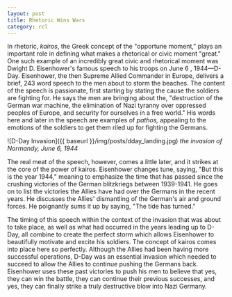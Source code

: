 ```yaml
---
layout: post
title: Rhetoric Wins Wars
category: rcl
---
```


In rhetoric, *kairos*, the Greek concept of the "opportune moment," plays an important role in defining what makes a rhetorical or civic moment "great." One such example of an incredibly great civic and rhetorical moment was Dwight D. Eisenhower's famous speech to his troops on June 6 , 1944—D-Day.  Eisenhower, the then Supreme Allied Commander in Europe, delivers a brief, 243 word  speech to the men about to storm the beaches. The content of the speech is passionate, first starting by stating the cause the soldiers are fighting for. He says the men are bringing about the, "destruction of the German war machine, the elimination of Nazi tyranny over oppressed peoples of Europe, and security for ourselves in a free world." His words here and later in the speech are examples of *pathos,*  appealing to the emotions of the soldiers to get them riled up for fighting the Germans. 

![D-Day Invasion]({{ baseurl }}/img/posts/dday_landing.jpg)
*the invasion of Normandy, June 6, 1944*

The real meat of the speech, however, comes a little later, and it strikes at the core of the power of kairos. Eisenhower changes tune, saying, "But this is the year 1944," meaning to emphasize the time that has passed since the crushing victories of the German blitzkriegs between 1939-1941. He goes on to list the victories the Allies have had over the Germans in the recent years. He discusses the Allies' dismantling of the German's air and ground forces. He poignantly sums it up by saying, "The tide has turned."

The timing of this speech within the context of the invasion that was about to take place, as well as what had occurred in the years leading up to D-Day, all combine to create the perfect storm which allows Eisenhower to beautifully motivate and excite his soldiers. The concept of kairos comes into place here so perfectly. Although the Allies had been having more successful operations, D-Day was an essential invasion which needed to succeed to allow the Allies to continue pushing the Germans back. Eisenhower uses these past victories to push his men to believe that yes, they can win the battle, they can continue their previous successes, and yes, they can finally strike a truly destructive blow into Nazi Germany.


